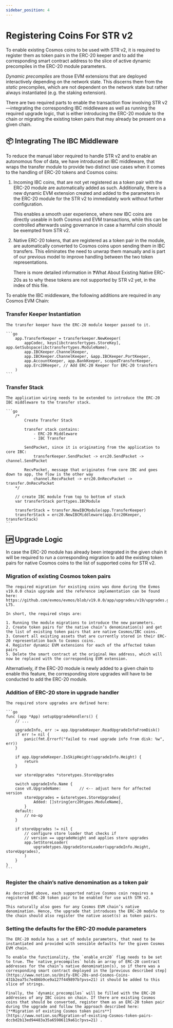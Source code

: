 ```yaml
---
sidebar_position: 4
---
```


# Registering Coins For STR v2

To enable existing Cosmos coins to be used with STR v2, it is required to register them as token pairs in the ERC-20 keeper and to add the corresponding smart contract address to the slice of active dynamic precompiles in the ERC-20 module parameters.

*Dynamic precompiles* are those EVM extensions that are deployed interactively depending on the network state. This discerns them from the *static* precompiles, which are not dependent on the network state but rather always instantiated (e.g. the staking extension).

There are two required parts to enable the transaction flow involving STR v2—integrating the corresponding IBC middleware as well as running the required upgrade logic, that is either introducing the ERC-20 module to the chain or migrating the existing token pairs that may already be present on a given chain.

## 📦 Integrating The IBC Middleware

To reduce the manual labor required to handle STR v2 and to enable an autonomous flow of data, we have introduced an IBC middleware, that wraps the transfer module to provide two distinct use cases when it comes to the handling of ERC-20 tokens and Cosmos coins:

1. Incoming IBC coins, that are not yet registered as a token pair with the ERC-20 module are automatically added as such. Additionally, there is a new dynamic EVM extension created and added to the parameters in the ERC-20 module for the STR v2 to immediately work without further configuration.
    
    This enables a smooth user experience, where new IBC coins are directly useable in both Cosmos and EVM transactions, while this can be controlled afterwards using governance in case a harmful coin should be exempted from STR v2.
    
2. Native ERC-20 tokens, that are registered as a token pair in the module, are automatically converted to Cosmos coins upon sending them in IBC transfers. This eliminates the need to unwrap them manually and is part of our previous model to improve handling between the two token representations.
    
    There is more detailed information in ❓What About Existing Native ERC-20s  as to why these tokens are not supported by STR v2 yet, in the index of this file.
    

To enable the IBC middleware, the following additions are required in any Cosmos EVM Chain:

### Transfer Keeper Instantiation
    
    The transfer keeper have the ERC-20 module keeper passed to it.
    
    ```go
    	app.TransferKeeper = transferkeeper.NewKeeper(
    		appCodec, keys[ibctransfertypes.StoreKey], app.GetSubspace(ibctransfertypes.ModuleName),
    		app.IBCKeeper.ChannelKeeper,
    		app.IBCKeeper.ChannelKeeper, &app.IBCKeeper.PortKeeper,
    		app.AccountKeeper, app.BankKeeper, scopedTransferKeeper,
    		app.Erc20Keeper, // Add ERC-20 Keeper for ERC-20 transfers
    	)
    ```
    
### Transfer Stack
    
    The application wiring needs to be extended to introduce the ERC-20 IBC middleware to the transfer stack.
    
    ```go
    	/*
    		Create Transfer Stack
    
    		transfer stack contains:
    			- ERC-20 Middleware
    			- IBC Transfer
    
    		SendPacket, since it is originating from the application to core IBC:
    		 	transferKeeper.SendPacket -> erc20.SendPacket -> channel.SendPacket
    
    		RecvPacket, message that originates from core IBC and goes down to app, the flow is the other way
    			channel.RecvPacket -> erc20.OnRecvPacket -> transfer.OnRecvPacket
    	*/
    
    	// create IBC module from top to bottom of stack
    	var transferStack porttypes.IBCModule
    
    	transferStack = transfer.NewIBCModule(app.TransferKeeper)
    	transferStack = erc20.NewIBCMiddleware(app.Erc20Keeper, transferStack)
    ```
    

## 🆙 Upgrade Logic

In case the ERC-20 module has already been integrated in the given chain it will be required to run a corresponding migration to add the existing token pairs for native Cosmos coins to the list of supported coins for STR v2.

### Migration of existing Cosmos token pairs
    
    The required migration for existing coins was done during the Evmos v19.0.0 chain upgrade and the reference implementation can be found here: https://github.com/evmos/evmos/blob/v19.0.0/app/upgrades/v19/upgrades.go#L37-L75.
    
    In short, the required steps are:
    
    1. Running the module migrations to introduce the new parameters.
    2. Create token pairs for the native chain’s denomination(s) and get the list of existing token pairs that are native Cosmos/IBC coins.
    3. Convert all existing assets that are currently stored in their ERC-20 representation back to Cosmos coins.
    4. Register dynamic EVM extensions for each of the affected token pairs
    5. Delete the smart contract at the original Hex address, which will now be replaced with the corresponding EVM extension.

Alternatively, if the ERC-20 module is newly added to a given chain to enable this feature, the corresponding store upgrades will have to be conducted to add the ERC-20 module.

### Addition of ERC-20 store in upgrade handler
    
    The required store upgrades are defined here:
    
    ```go
    func (app *App) setupUpgradeHandlers() {
    	// ...
    	
    	upgradeInfo, err := app.UpgradeKeeper.ReadUpgradeInfoFromDisk()
    	if err != nil {
    		panic(fmt.Errorf("failed to read upgrade info from disk: %w", err))
    	}
    
    	if app.UpgradeKeeper.IsSkipHeight(upgradeInfo.Height) {
    		return
    	}
    
    	var storeUpgrades *storetypes.StoreUpgrades
    
    	switch upgradeInfo.Name {
    	case vX.UpgradeName:        // <-- adjust here for affected version
    		storeUpgrades = &storetypes.StoreUpgrades{
    			Added: []string{erc20types.ModuleName},
    		}
    	default:
    		// no-op
    	}
    
    	if storeUpgrades != nil {
    		// configure store loader that checks if
    		// version == upgradeHeight and applies store upgrades
    		app.SetStoreLoader(
    			upgradetypes.UpgradeStoreLoader(upgradeInfo.Height, storeUpgrades),
    		)
    	}
    }
    ```
    
### Register the chain’s native denomination as a token pair
    
    As described above, each supported native Cosmos coin requires a registered ERC-20 token pair to be enabled for use with STR v2.
    
    This naturally also goes for any Cosmos EVM chain’s native denomination. Hence, the upgrade that introduces the ERC-20 module to the chain should also register the native asset(s) as token pairs.
    
### Setting the defaults for the ERC-20 module parameters
    
    The ERC-20 module has a set of module parameters, that need to be instantiated and provided with sensible defaults for the given Cosmos EVM chain.
    
    To enable the functionality, the `enable_erc20` flag needs to be set to true. The `native_precompiles` holds an array of ERC-20 contract addresses for the chain’s native denomination(s), so if there was a corresponding smart contract deployed in the [previous described step](https://www.notion.so/Unify-ERC-20s-and-Cosmos-Coins-431b2ea75c7e486b9ce9a127f449897b?pvs=21) it should be added to this slice of strings.
    
    Finally, the `dynamic_precompiles` will be filled with the ERC-20 addresses of any IBC coins on chain. If there are existing Cosmos coins that should be converted, register them as an ERC-20 token pair during the upgrade and follow the approach described here: [**Migration of existing Cosmos token pairs**](https://www.notion.so/Migration-of-existing-Cosmos-token-pairs-dccbd2b13ed94483a35a65986119a61c?pvs=21) .
